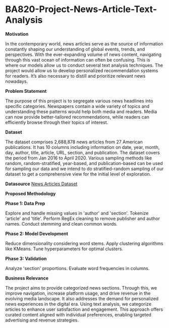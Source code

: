 # BA820-Project-News-Article-Text-Analysis

**Motivation** 

In the contemporary world, news articles serve as the source of information constantly shaping our understanding of global events, trends, and perspectives. With the ever-expanding volume of news content, navigating through this vast ocean of information can often be confusing. 
This is where our models allow us to conduct several text analysis techniques. The project would allow us to develop personalized recommendation systems for readers. It’s also necessary to distill and prioritize relevant news nowadays.  

**Problem Statement**

The purpose of this project is to segregate various news headlines into specific categories. Newspapers contain a wide variety of topics and understanding these patterns would help both media and readers. Media can now provide better-tailored recommendations, while readers can efficiently browse through their topics of interest. 

**Dataset** 

The dataset comprises 2,688,878 news articles from 27 American publications. It has 10 columns including information on date, year, month, day, author, title, article, URL, section, and publication. The dataset covers the period from Jan 2016 to April 2020.  Various sampling methods like random, random-stratified, year-based, and publication-based can be used for sampling our data and we intend to do stratified-random sampling of our dataset to get a comprehensive view for the initial level of exploration. 

**Datasource** [News Articles Dataset](https://components.one/datasets/all-the-news-2-news-articles-dataset/)

**Proposed Methodology**

**Phase 1: Data Prep**

Explore and handle missing values in 'author' and 'section'.
Tokenize 'article' and 'title'.
Perform RegEx cleaning to remove publisher and author names.
Conduct stemming and clean common words.

**Phase 2: Model Development**

Reduce dimensionality considering word stems.
Apply clustering algorithms like KMeans.
Tune hyperparameters for optimal clusters.

**Phase 3: Validation**

Analyze 'section' proportions.
Evaluate word frequencies in columns.

**Business Relevance**

The project aims to provide categorized news sections. Through this, we improve navigation, increase platform usage, and drive revenue in the evolving media landscape. It also addresses the demand for personalized news experiences in the digital era. Using text analysis, we categorize articles to enhance user satisfaction and engagement. This approach offers curated content aligned with individual preferences, enabling targeted advertising and revenue strategies. 
